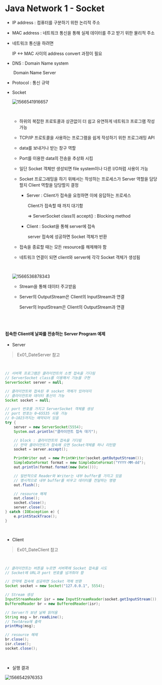 # Java Network 1 - Socket

- IP address : 컴퓨터를 구분하기 위한 논리적 주소

- MAC address : 네트워크 통신을 통해 실제 데이터를 주고 받기 위한 물리적 주소

- 네트워크 통신을 하려면

  IP <-> MAC 사이의 address convert 과정이 필요

- DNS : Domain Name system

  ​		   Domain Name Server

- Protocol : 통신 규약

- Socket 

  ![1566541916657](C:\Users\student\AppData\Roaming\Typora\typora-user-images\1566541916657.png)

  <br>

  - 하위의 복잡한 프로토콜과 상관없이 더 쉽고 유연하게 네트워크 프로그램 작성 가능
  - TCP/IP 프로토콜을 사용하는 프로그램을 쉽게 작성하기 위한 프로그래밍 API
  - data를 보내거나 받는 창구 역할
  - Port를 이용한 data의 전송을 추상화 시킴
  - 일단 Socket 객체만 생성되면 file system이나 다른 I/O처럼 사용이 가능

  - Socket 프로그래밍을 하기 위해서는 작성하는 프로세스가 Server 역할을 담당할지 Client 역할을 담당할지 결정

    - Server :  Client가 접속을 요청하면 이에 응답하는 프로세스

      ​				Client가 접속할 때 까지 대기함 

      ​				=> ServerSocket class의 accept() : Blocking method

    - Client : Socket을 통해 server에 접속

      ​			  server 접속에 성공하면 Socket 객체가 반환

  - 접속을 종료할 때는 모든 resource를 해제해야 함

  - 네트워크 연결이 되면 client와 server에 각각 Socket 객체가 생성됨

  <br>

  ![1566536878343](C:\Users\student\AppData\Roaming\Typora\typora-user-images\1566536878343.png)

  - Stream을 통해 데이터 주고받음

  - Server의 OutputStream은 Client의 InputStream과 연결

    Server의 InputStream은 Client의 OutputStream과 연결

    

<br>

<br>

#### 접속한 Client에 날짜를 전송하는 Server Program 예제

- Server

> Ex01_DateServer 참고

<br>

``` java
// 서버쪽 프로그램은 클라이언트의 소켓 접속을 기다림
// ServerSocket class를 이용해서 기능을 구현
ServerSocket server = null;

// 클라이언트와 접속된 후 socket 객체가 있어야지
// 클라이언트와 데이터 통신이 가능
Socket socket = null;

// port 번호를 가지고 ServerSocket 객체를 생성
// port 번호는 0~65535 사용 가능
// 0~1023까지는 예약되어 있음
try {
    server = new ServerSocket(5554);
    System.out.println("클라이언트 접속 대기");

    // block : 클라이언트의 접속을 기다림
    // 만약 클라이언트가 접속해 오면 Socket객체를 하나 리턴함
    socket = server.accept();

    PrintWriter out = new PrintWriter(socket.getOutputStream());
    SimpleDateFormat format = new SimpleDateFormat("YYYY-MM-dd");
    out.println(format.format(new Date()));

    // 일반적으로 Reader와 Writer는 내부 buffer를 가지고 있음
    // 명시적으로 내부 buffer를 비우고 데이터를 전달하는 명령
    out.flush();

    // resource 해제
    out.close();
    socket.close();
    server.close();
} catch (IOException e) {
    e.printStackTrace();
}
```

<br>

- Client

> Ex01_DateClient 참고

<br>

``` java
// 클라이언트는 버튼을 누르면 서버쪽에 Socket 접속을 시도
// Socket에 URL과 port 번호를 넘겨줘야 함

// 만약에 접속에 성공하면 Socket 객체 반환
Socket socket = new Socket("127.0.0.1", 5554);

// Stream 생성
InputStreamReader isr = new InputStreamReader(socket.getInputStream());
BufferedReader br = new BufferedReader(isr);

// Server가 보낸 날짜 읽어옴
String msg = br.readLine();
// TextArea에 출력
printMsg(msg);

// resource 해제
br.close();
isr.close();
socket.close();
```

<br>

- 실행 결과

![1566542976353](C:\Users\student\AppData\Roaming\Typora\typora-user-images\1566542976353.png)